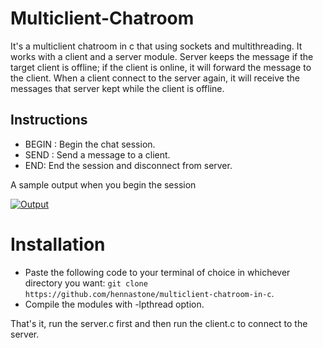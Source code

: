 # Multiclient-Chatroom
It's a multiclient chatroom in c that using sockets and multithreading. It works with a client and a server module. Server keeps the message if the target client is offline; if the client is online, it will forward the message to the client. When a client connect to the server again, it will receive the messages that server kept while the client is offline.

## Instructions
* BEGIN <name>: Begin the chat session.
* SEND <name> <message>: Send a message to a client.
* END: End the session and disconnect from server.
  
A sample output when you begin the session

[![Output](https://www.linkpicture.com/q/Screenshot_1_11.jpg)](https://www.linkpicture.com/view.php?img=LPic63d1604eb33d4582303472)
  
# Installation
  
* Paste the following code to your terminal of choice in whichever directory you want: `git clone https://github.com/hennastone/multiclient-chatroom-in-c`.
* Compile the modules with -lpthread option.
  
That's it, run the server.c first and then run the client.c to connect to the server.
